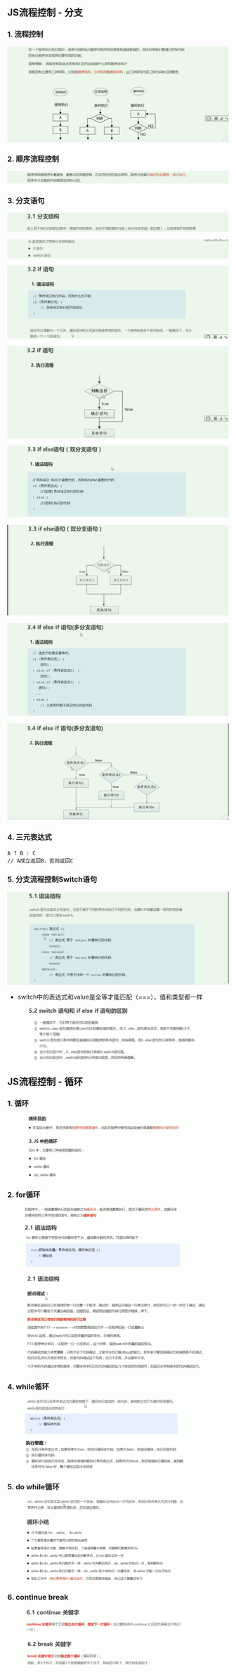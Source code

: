 ## JS流程控制 - 分支

### 1. 流程控制

![image-20211212183529686](images/image-20211212183529686.png)

### 2. 顺序流程控制

![image-20211212183633634](images/image-20211212183633634.png)

### 3. 分支语句

![image-20211212183658861](images/image-20211212183658861.png)

![image-20211212183718417](images/image-20211212183718417.png)

![image-20211212183826193](images/image-20211212183826193.png)

![image-20211212183850519](images/image-20211212183850519.png)

![image-20211212183920963](images/image-20211212183920963.png)

![image-20211212184003382](images/image-20211212184003382.png)

![image-20211212184055763](images/image-20211212184055763.png)

![image-20211212184119871](images/image-20211212184119871.png)

### 4. 三元表达式

```
A ? B : C 
// A成立返回B，否则返回C
```

### 5. 分支流程控制Switch语句

![image-20211212184527514](images/image-20211212184527514.png)

- switch中的表达式和value是全等才能匹配（===），值和类型都一样

![image-20211212202225011](images/image-20211212202225011.png)

## JS流程控制 - 循环

### 1. 循环

![image-20211212202351292](images/image-20211212202351292.png)

 ![image-20211212202427059](images/image-20211212202427059.png)

### 2. for循环

![image-20211212202512425](images/image-20211212202512425.png)

![image-20211212202637831](images/image-20211212202637831.png)

### 4. while循环

![image-20211212203047109](images/image-20211212203047109.png)

### 5. do while循环

![image-20211212203159572](images/image-20211212203159572.png)

![image-20211212203244196](images/image-20211212203244196.png)

### 6. continue break

![image-20211212203416009](images/image-20211212203416009.png)

![image-20211212203516016](images/image-20211212203516016.png)